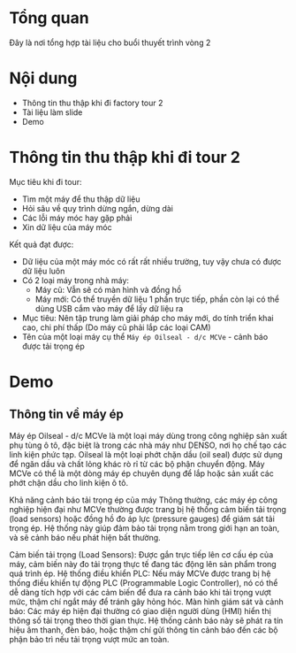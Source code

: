 # Tổng quan
Đây là nơi tổng hợp tài liệu cho buổi thuyết trình vòng 2

# Nội dung 
- Thông tin thu thập khi đi factory tour 2
- Tài liệu làm slide
- Demo

# Thông tin thu thập khi đi tour 2
Mục tiêu khi đi tour:
- Tìm một máy để thu thập dữ liệu 
- Hỏi sâu về quy trình dừng ngắn, dừng dài 
- Các lỗi máy móc hay gặp phải 
- Xin dữ liệu của máy móc 
  
Kết quả đạt được:
- Dữ liệu của một máy móc có rất rất nhiều trường, tuy vậy chưa có được dữ liệu luôn 
- Có 2 loại máy trong nhà máy:
  - Máy cũ: Vẫn sẽ có màn hình và đồng hồ 
  - Máy mới: Có thể truyền dữ liệu 1 phần trực tiếp, phần còn lại có thể dùng USB cắm vào máy để lấy dữ liệu ra 
- Mục tiêu: Nên tập trung làm giải pháp cho máy mới, do tính triển khai cao, chi phí thấp (Do máy cũ phải lắp các loại CAM)
- Tên của một loại máy cụ thể
`Máy ép Oilseal - d/c MCVe` - cảnh báo được tải trọng ép 

# Demo
## Thông tin về máy ép

Máy ép Oilseal - d/c MCVe là một loại máy dùng trong công nghiệp sản xuất phụ tùng ô tô, đặc biệt là trong các nhà máy như DENSO, nơi họ chế tạo các linh kiện phức tạp. Oilseal là một loại phớt chặn dầu (oil seal) được sử dụng để ngăn dầu và chất lỏng khác rò rỉ từ các bộ phận chuyển động. Máy MCVe có thể là một dòng máy ép chuyên dụng để lắp hoặc sản xuất các phớt chặn dầu cho linh kiện ô tô.

Khả năng cảnh báo tải trọng ép của máy
Thông thường, các máy ép công nghiệp hiện đại như MCVe thường được trang bị hệ thống cảm biến tải trọng (load sensors) hoặc đồng hồ đo áp lực (pressure gauges) để giám sát tải trọng ép. Hệ thống này giúp đảm bảo tải trọng nằm trong giới hạn an toàn, và sẽ cảnh báo nếu phát hiện bất thường.

Cảm biến tải trọng (Load Sensors): Được gắn trực tiếp lên cơ cấu ép của máy, cảm biến này đo tải trọng thực tế đang tác động lên sản phẩm trong quá trình ép.
Hệ thống điều khiển PLC: Nếu máy MCVe được trang bị hệ thống điều khiển tự động PLC (Programmable Logic Controller), nó có thể dễ dàng tích hợp với các cảm biến để đưa ra cảnh báo khi tải trọng vượt mức, thậm chí ngắt máy để tránh gây hỏng hóc.
Màn hình giám sát và cảnh báo: Các máy ép hiện đại thường có giao diện người dùng (HMI) hiển thị thông số tải trọng theo thời gian thực. Hệ thống cảnh báo này sẽ phát ra tín hiệu âm thanh, đèn báo, hoặc thậm chí gửi thông tin cảnh báo đến các bộ phận bảo trì nếu tải trọng vượt mức an toàn.